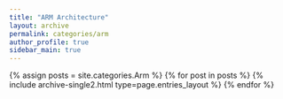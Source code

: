 ```yaml
---
title: "ARM Architecture"
layout: archive
permalink: categories/arm
author_profile: true
sidebar_main: true
---
```



{% assign posts = site.categories.Arm %}
{% for post in posts %} {% include archive-single2.html type=page.entries_layout %} {% endfor %}